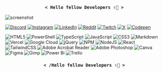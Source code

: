 <h3 align='center'><code>< Hello fellow Developers ✌🏽️ ></code></h3>
  
![screenshot](https://github.com/eandreaja/eandreaja/assets/151876842/bd0b35f0-023d-4833-ada8-5c52ecc2cd17)

[![Discord](https://img.shields.io/badge/Discord-%237289DA.svg?logo=discord&logoColor=white)](https://discord.gg/eandreaja) [![Instagram](https://img.shields.io/badge/Instagram-%23E4405F.svg?logo=Instagram&logoColor=white)](https://instagram.com/eandreaja) [![LinkedIn](https://img.shields.io/badge/LinkedIn-%230077B5.svg?logo=linkedin&logoColor=white)](https://linkedin.com/in/eandreaja) [![Reddit](https://img.shields.io/badge/Reddit-%23FF4500.svg?logo=Reddit&logoColor=white)](https://reddit.com/user/eandreaja) [![Twitch](https://img.shields.io/badge/Twitch-%239146FF.svg?logo=Twitch&logoColor=white)](https://twitch.tv/eandreaja) [![X](https://img.shields.io/badge/X-black.svg?logo=X&logoColor=white)](https://x.com/eandreaja) [![Codepen](https://img.shields.io/badge/Codepen-000000?style=for-the-badge&logo=codepen&logoColor=white)](https://codepen.io/eandreaja) 

![HTML5](https://img.shields.io/badge/html5-%23E34F26.svg?style=plastic&logo=html5&logoColor=white) ![PowerShell](https://img.shields.io/badge/PowerShell-%235391FE.svg?style=plastic&logo=powershell&logoColor=white) ![TypeScript](https://img.shields.io/badge/typescript-%23007ACC.svg?style=plastic&logo=typescript&logoColor=white) ![JavaScript](https://img.shields.io/badge/javascript-%23323330.svg?style=plastic&logo=javascript&logoColor=%23F7DF1E) ![CSS3](https://img.shields.io/badge/css3-%231572B6.svg?style=plastic&logo=css3&logoColor=white) ![Markdown](https://img.shields.io/badge/markdown-%23000000.svg?style=plastic&logo=markdown&logoColor=white) ![Vercel](https://img.shields.io/badge/vercel-%23000000.svg?style=plastic&logo=vercel&logoColor=white) ![Google Cloud](https://img.shields.io/badge/GoogleCloud-%234285F4.svg?style=plastic&logo=google-cloud&logoColor=white) ![jQuery](https://img.shields.io/badge/jquery-%230769AD.svg?style=plastic&logo=jquery&logoColor=white) ![NPM](https://img.shields.io/badge/NPM-%23CB3837.svg?style=plastic&logo=npm&logoColor=white) ![NodeJS](https://img.shields.io/badge/node.js-6DA55F?style=plastic&logo=node.js&logoColor=white) ![React](https://img.shields.io/badge/react-%2320232a.svg?style=plastic&logo=react&logoColor=%2361DAFB) ![TailwindCSS](https://img.shields.io/badge/tailwindcss-%2338B2AC.svg?style=plastic&logo=tailwind-css&logoColor=white) ![Adobe Acrobat Reader](https://img.shields.io/badge/Adobe%20Acrobat%20Reader-EC1C24.svg?style=plastic&logo=Adobe%20Acrobat%20Reader&logoColor=white) ![Adobe Photoshop](https://img.shields.io/badge/adobe%20photoshop-%2331A8FF.svg?style=plastic&logo=adobe%20photoshop&logoColor=white) ![Canva](https://img.shields.io/badge/Canva-%2300C4CC.svg?style=plastic&logo=Canva&logoColor=white) ![Figma](https://img.shields.io/badge/figma-%23F24E1E.svg?style=plastic&logo=figma&logoColor=white) ![Gimp](https://img.shields.io/badge/Gimp-657D8B?style=plastic&logo=gimp&logoColor=FFFFFF) ![Power Bi](https://img.shields.io/badge/power_bi-F2C811?style=plastic&logo=powerbi&logoColor=black) ![Trello](https://img.shields.io/badge/Trello-%23026AA7.svg?style=plastic&logo=Trello&logoColor=white)

<h3 align='center'><code>< /Hello fellow Developers ✌🏽️ ></code></h3>
